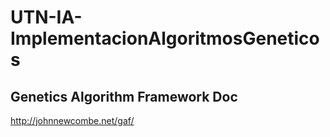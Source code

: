 # UTN-IA-ImplementacionAlgoritmosGeneticos

## Genetics Algorithm Framework Doc
http://johnnewcombe.net/gaf/
